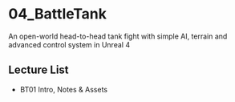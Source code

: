 # 04_BattleTank
An open-world head-to-head tank fight with simple AI, terrain and advanced control system in Unreal 4

## Lecture List
* BT01 Intro, Notes & Assets
